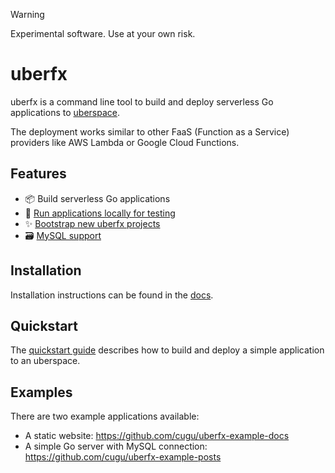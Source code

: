 > [!WARNING]  
> Experimental software. Use at your own risk.

# uberfx

uberfx is a command line tool to build and deploy serverless Go applications to [uberspace](https://uberspace.de/).

The deployment works similar to other FaaS (Function as a Service) providers
like AWS Lambda or Google Cloud Functions.

## Features

- 📦 Build serverless Go applications
- 🧪 [Run applications locally for testing](https://docs.fx.uber.space/test-locally.html)
- ✨ [Bootstrap new uberfx projects](https://docs.fx.uber.space/uberfx-cli/init.html)
- 🗃️ [MySQL support](https://docs.fx.uber.space/examples.html#posts)

## Installation

Installation instructions can be found in the [docs](https://docs.fx.uber.space/install-uberfx.html).

## Quickstart

The [quickstart guide](https://docs.fx.uber.space/quickstart.html) describes
how to build and deploy a simple application to an uberspace.

## Examples

There are two example applications available:

- A static website: https://github.com/cugu/uberfx-example-docs
- A simple Go server with MySQL connection: https://github.com/cugu/uberfx-example-posts
